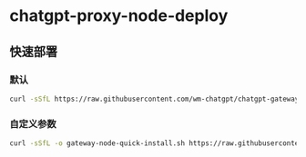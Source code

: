# chatgpt-proxy-node-deploy


## 快速部署
### 默认

```bash
curl -sSfL https://raw.githubusercontent.com/wm-chatgpt/chatgpt-gateway-node-deploy/main/gateway-node-quick-install.sh | bash
```
### 自定义参数

```bash
curl -sSfL -o gateway-node-quick-install.sh https://raw.githubusercontent.com/wm-chatgpt/chatgpt-gateway-node-deploy/main/gateway-node-quick-install.sh && bash gateway-node-quick-install.sh
```

